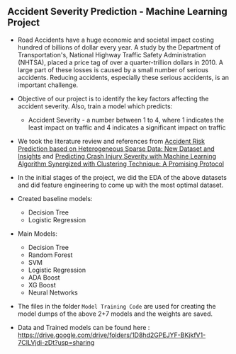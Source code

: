 ## Accident Severity Prediction - Machine Learning Project

- Road Accidents have a huge economic and societal impact costing hundred of billions of dollar every year.  A study by the Department of Transportation's, National Highway Traffic Safety Administration (NHTSA), placed a price tag of over a quarter-trillion dollars in 2010. A large part of these losses is caused by a small number of serious accidents. Reducing accidents, especially these serious accidents, is an important challenge.

- Objective of our project is to identify the key factors affecting the accident severity. Also, train a model which predicts:
    - Accident Severity - a number between 1 to 4, where 1 indicates the least impact on traffic and 4 indicates a significant impact on traffic

- We took the literature review and references from [Accident Risk Prediction based on Heterogeneous Sparse Data: New Dataset and Insights](https://arxiv.org/abs/1909.09638) and [Predicting Crash Injury Severity with Machine Learning Algorithm Synergized with Clustering Technique: A Promising Protocol](https://www.mdpi.com/1660-4601/17/15/5497/pdf)

- In the initial stages of the project, we did the EDA of the above datasets and did feature engineering to come up with the most optimal dataset.

- Created baseline models:
    - Decision Tree
    - Logistic Regression

- Main Models:
    - Decision Tree
    - Random Forest
    - SVM
    - Logistic Regression
    - ADA Boost
    - XG Boost
    - Neural Networks

- The files in the folder `Model Training Code` are used for creating the model dumps of the above 2+7 models and the weights are saved. 
- Data and Trained models can be found here : https://drive.google.com/drive/folders/1D8hd2GPEJYF-BKjkfV1-7CILVjdi-zDt?usp=sharing
